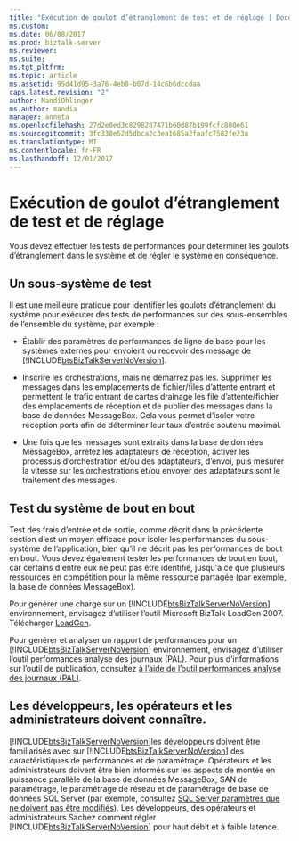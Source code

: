 ```yaml
---
title: "Exécution de goulot d’étranglement de test et de réglage | Documents Microsoft"
ms.custom: 
ms.date: 06/08/2017
ms.prod: biztalk-server
ms.reviewer: 
ms.suite: 
ms.tgt_pltfrm: 
ms.topic: article
ms.assetid: 95d41d95-3a76-4eb0-b07d-14c6b6dccdaa
caps.latest.revision: "2"
author: MandiOhlinger
ms.author: mandia
manager: anneta
ms.openlocfilehash: 27d2e0ed3c8298287471b60d87b199fcfc800e61
ms.sourcegitcommit: 3fc338e52d5dbca2c3ea1685a2faafc7582fe23a
ms.translationtype: MT
ms.contentlocale: fr-FR
ms.lasthandoff: 12/01/2017
---
```

# <a name="performing-bottleneck-testing-and-tuning"></a>Exécution de goulot d’étranglement de test et de réglage
Vous devez effectuer les tests de performances pour déterminer les goulots d’étranglement dans le système et de régler le système en conséquence.  
  
## <a name="testing-a-subsystem"></a>Un sous-système de test  
 Il est une meilleure pratique pour identifier les goulots d’étranglement du système pour exécuter des tests de performances sur des sous-ensembles de l’ensemble du système, par exemple :  
  
-   Établir des paramètres de performances de ligne de base pour les systèmes externes pour envoient ou recevoir des message de [!INCLUDE[btsBizTalkServerNoVersion](../includes/btsbiztalkservernoversion-md.md)].  
  
-   Inscrire les orchestrations, mais ne démarrez pas les. Supprimer les messages dans les emplacements de fichier/files d’attente entrant et permettent le trafic entrant de cartes drainage les file d’attente/fichier des emplacements de réception et de publier des messages dans la base de données MessageBox. Cela vous permet d’isoler votre réception ports afin de déterminer leur taux d’entrée soutenu maximal.  
  
-   Une fois que les messages sont extraits dans la base de données MessageBox, arrêtez les adaptateurs de réception, activer les processus d’orchestration et/ou des adaptateurs, d’envoi, puis mesurer la vitesse sur les orchestrations et/ou envoyer des adaptateurs sont le traitement des messages.  
  
## <a name="testing-the-end-to-end-system"></a>Test du système de bout en bout  
 Test des frais d’entrée et de sortie, comme décrit dans la précédente section d’est un moyen efficace pour isoler les performances du sous-système de l’application, bien qu’il ne décrit pas les performances de bout en bout. Vous devez également tester les performances de bout en bout, car certains d'entre eux ne peut pas être identifié, jusqu'à ce que plusieurs ressources en compétition pour la même ressource partagée (par exemple, la base de données MessageBox).  
  
 Pour générer une charge sur un [!INCLUDE[btsBizTalkServerNoVersion](../includes/btsbiztalkservernoversion-md.md)] environnement, envisagez d’utiliser l’outil Microsoft BizTalk LoadGen 2007. Télécharger [LoadGen](https://www.microsoft.com/download/details.aspx?id=14925).  
  
 Pour générer et analyser un rapport de performances pour un [!INCLUDE[btsBizTalkServerNoVersion](../includes/btsbiztalkservernoversion-md.md)] environnement, envisagez d’utiliser l’outil performances analyse des journaux (PAL). Pour plus d’informations sur l’outil de publication, consultez [à l’aide de l’outil performances analyse des journaux (PAL)](../technical-guides/using-the-performance-analysis-of-logs-pal-tool.md).  
  
## <a name="what-developers-operators-and-administrators-should-know"></a>Les développeurs, les opérateurs et les administrateurs doivent connaître.  
 [!INCLUDE[btsBizTalkServerNoVersion](../includes/btsbiztalkservernoversion-md.md)]les développeurs doivent être familiarisés avec sur [!INCLUDE[btsBizTalkServerNoVersion](../includes/btsbiztalkservernoversion-md.md)] des caractéristiques de performances et de paramétrage. Opérateurs et les administrateurs doivent être bien informés sur les aspects de montée en puissance parallèle de la base de données MessageBox, SAN de paramétrage, le paramétrage de réseau et de paramétrage de base de données SQL Server (par exemple, consultez [SQL Server paramètres que ne doivent pas être modifiés](../technical-guides/sql-server-settings-that-should-not-be-changed.md)). Les développeurs, des opérateurs et administrateurs Sachez comment régler [!INCLUDE[btsBizTalkServerNoVersion](../includes/btsbiztalkservernoversion-md.md)] pour haut débit et à faible latence.